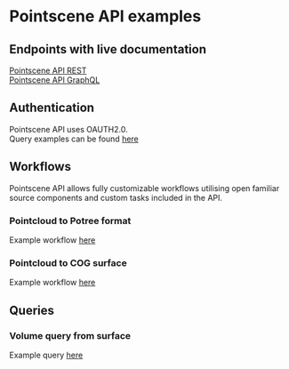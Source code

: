 # Pointscene API examples
## Endpoints with live documentation
[Pointscene API REST](https://api.pointscene.com/api)   
[Pointscene API GraphQL](https://api.pointscene.com/graphql)   

## Authentication
Pointscene API uses OAUTH2.0.   
Query examples can be found [here](https://github.com/Pointscene/pointscene-api-examples/blob/main/docs/Authentication.md)

## Workflows
Pointscene API allows fully customizable workflows utilising open familiar source components and custom tasks included in the API.   

### Pointcloud to Potree format
Example workflow [here](https://github.com/Pointscene/pointscene-api-examples/blob/main/docs/PointcloudToPotree.md)   

### Pointcloud to COG surface
Example workflow [here](https://github.com/Pointscene/pointscene-api-examples/blob/main/docs/PointcloudToSurface.md)   

## Queries
### Volume query from surface
Example query [here](https://github.com/Pointscene/pointscene-api-examples/blob/main/docs/QueryVolume.md)   

